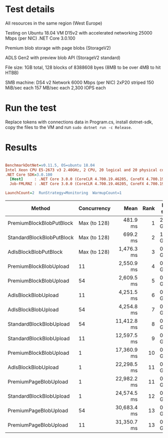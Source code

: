 # Test details

All resources in the same region (West Europe)

Testing on Ubuntu 18.04 VM D15v2 with accelerated networking 25000 Mbps (per NIC) .NET Core 3.0.100

Premium blob storage with page blobs (StorageV2)

ADLS Gen2 with preview blob API (StorageV2 standard)

File size: 1GB total, 128 blocks of 8388608 byes (8MB to be over 4MB to hit HTBB)

SMB machine:
	DS4 v2
		Network 6000 Mbps (per NIC)
	2xP20 striped
		150 MiB/sec each
		157 MB/sec each
		2,300 IOPS each

# Run the test

Replace tokens with connections data in Program.cs, install dotnet-sdk, copy the files to the VM and run `sudo dotnet run -c Release`.

# Results

``` ini

BenchmarkDotNet=v0.11.5, OS=ubuntu 18.04
Intel Xeon CPU E5-2673 v3 2.40GHz, 2 CPU, 20 logical and 20 physical cores
.NET Core SDK=3.0.100
  [Host]     : .NET Core 3.0.0 (CoreCLR 4.700.19.46205, CoreFX 4.700.19.46214), 64bit RyuJIT
  Job-FMLRNZ : .NET Core 3.0.0 (CoreCLR 4.700.19.46205, CoreFX 4.700.19.46214), 64bit RyuJIT

LaunchCount=2  RunStrategy=Monitoring  WarmupCount=1  

```
|                    Method | Concurrency  |        Mean | Rank |  Mean speed | Median speed |   Max speed |   Min speed |
|-------------------------- |------------- |------------:|-----:|------------ |------------- |------------ |------------ |
|  PremiumBlockBlobPutBlock | Max (to 128) |    481.9 ms |    1 | 2.2280 GBps |  2.2412 GBps | 2.3826 GBps | 2.0765 GBps |
| StandardBlockBlobPutBlock | Max (to 128) |    699.2 ms |    2 | 1.5358 GBps |  1.6166 GBps | 1.9539 GBps | 0.7487 GBps |
|     AdlsBlockBlobPutBlock | Max (to 128) |  1,476.3 ms |    3 | 0.7273 GBps |  1.7910 GBps | 1.9583 GBps | 0.1052 GBps |
|    PremiumBlockBlobUpload |          11  |  2,550.9 ms |    4 | 0.4209 GBps |  0.4220 GBps | 0.4320 GBps | 0.4065 GBps |
|    PremiumBlockBlobUpload |          54  |  2,609.5 ms |    5 | 0.4115 GBps |  0.4123 GBps | 0.4192 GBps | 0.3995 GBps |
|       AdlsBlockBlobUpload |          11  |  4,251.5 ms |    6 | 0.2526 GBps |  0.2560 GBps | 0.3020 GBps | 0.1744 GBps |
|       AdlsBlockBlobUpload |          54  |  4,254.8 ms |    7 | 0.2524 GBps |  0.2786 GBps | 0.3688 GBps | 0.1029 GBps |
|   StandardBlockBlobUpload |          54  | 11,412.8 ms |    8 | 0.0941 GBps |  0.1102 GBps | 0.1372 GBps | 0.0403 GBps |
|   StandardBlockBlobUpload |          11  | 12,597.5 ms |    9 | 0.0852 GBps |  0.0866 GBps | 0.1114 GBps | 0.0577 GBps |
|    PremiumBlockBlobUpload |           1  | 17,360.9 ms |   10 | 0.0618 GBps |  0.0617 GBps | 0.0632 GBps | 0.0605 GBps |
|       AdlsBlockBlobUpload |           1  | 22,298.5 ms |   11 | 0.0482 GBps |  0.0482 GBps | 0.0529 GBps | 0.0446 GBps |
|     PremiumPageBlobUpload |           1  | 22,982.2 ms |   11 | 0.0467 GBps |  0.0470 GBps | 0.0475 GBps | 0.0453 GBps |
|   StandardBlockBlobUpload |           1  | 24,574.5 ms |   12 | 0.0437 GBps |  0.0436 GBps | 0.0459 GBps | 0.0419 GBps |
|     PremiumPageBlobUpload |          54  | 30,683.4 ms |   13 | 0.0350 GBps |  0.0348 GBps | 0.0377 GBps | 0.0314 GBps |
|     PremiumPageBlobUpload |          11  | 31,350.7 ms |   13 | 0.0342 GBps |  0.0352 GBps | 0.0353 GBps | 0.0281 GBps |
